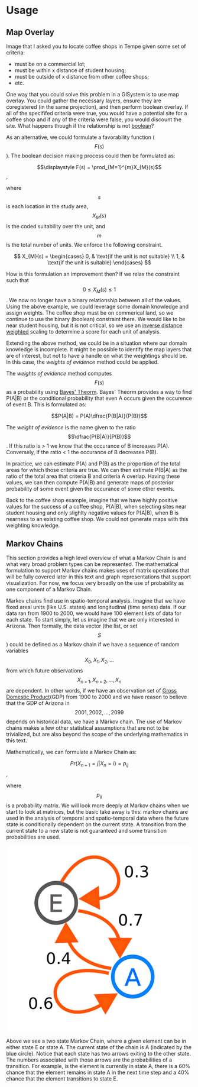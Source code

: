 # Usage

## Map Overlay
Image that I asked you to locate coffee shops in Tempe given some set of criteria:

* must be on a commercial lot;
* must be within x distance of student housing;
* must be outside of x distance from other coffee shops;
* etc.

One way that you could solve this problem in a GISystem is to use map overlay.  You could gather the necessary layers, ensure they are coregistered (in the same projection), and then perform boolean overlay.  If all of the specififed criteria were true, you would have a potential site for a coffee shop and if any of the criteria were false, you would discount the site.  What happens though if the relationship is not [boolean](https://en.wikipedia.org/wiki/Boolean)?

As an alternative, we could formulate a favorability function ($$F(s)$$).  The boolean decision making process could then be formulated as:

$$\displaystyle F(s) = \prod_{M=1}^{m}X_{M}(s)$$,

where $$s$$ is each location in the study area, $$X_{M}(s)$$ is the coded suitability over the unit, and $$m$$ is the total number of units.  We enforce the following constraint. 

$$
X_{M}(s) = 
\begin{cases}
0, & \text{if the unit is not suitable} \\
1, & \text{if the unit is suitable} 
\end{cases}
$$

How is this formulation an improvement then?  If we relax the constraint such that $$ 0 \leq X_{M}(s) \leq 1$$.  We now no longer have a binary relationship between all of the values.  Using the above example, we could leverage some domain knowledge and assign weights.  The coffee shop must be on commerical land, so we continue to use the binary (boolean) constraint there.  We would like to be near student housing, but it is not critical, so we use an [inverse distance weighted](https://www.e-education.psu.edu/geog486/node/1877) scaling to determine a score for each unit of analysis.  

Extending the above method, we could be in a situation where our domain knowledge is incomplete.  It might be possible to identify the map layers that are of interest, but not to have a handle on what the weightings should be.  In this case, the *weights of evidence* method could be applied.  

The *weights of evidence* method computes $$F(s)$$ as a probability using [Bayes' Theorm](https://en.wikipedia.org/wiki/Bayes%27_theorem).  Bayes' Theorm provides a way to find P(A|B) or the conditional probability that even A occurs given the occurence of event B.  This is formulated as:

$$P(A|B) = P(A)\dfrac{P(B|A)}{P(B)}$$

The *weight of evidence* is the name given to the ratio $$\dfrac{P(B|A)}{P(B)}$$.  If this ratio is > 1 we know that the occurance of B increases P(A).  Conversely, if the ratio < 1 the occurance of B decreases P(B).  

In practice, we can estimate P(A) and P(B) as the proportion of the total areas for which those criteria are true.  We can then estimate P(B|A) as the ratio of the total area that criteria B and criteria A overlap.  Having these values, we can then compute P(A|B) and generate maps of posterior probability of some event given the occurance of some other events.  

Back to the coffee shop example, imagine that we have highly positive values for the success of a coffee shop, P(A|B),  when selecting sites near student housing and only slighlty negative values for P(A|B), when B is nearness to an existing coffee shop.  We could not generate maps with this weighting knowledge.

## Markov Chains
This section provides a high level overview of what a Markov Chain is and what very broad problem types can be represented.  The mathematical formulation to support Markov chains makes uses of matrix operations that will be fully covered later in this text and graph representations that support visualization.  For now, we focus very broadly on the use of probability as one component of a Markov Chain.

Markov chains find use in spatio-temporal analysis.  Imagine that we have fixed areal units (like U.S. states) and longitudinal (time series) data.  If our data ran from 1900 to 2000, we would have 100 element lists of data for each state.  To start simply, let us imagine that we are only interested in Arizona.  Then formally, the data vector (the list, or set $$S$$) could be defined as a Markov chain if we have a sequence of random variables $$X_{0}, X_{1}, X_{2}, \ldots$$ from which future observations $$X_{n+1}, X_{n+2}, \ldots, X_{n}$$ are dependent.  In other words, if we have an observation set of [Gross Domestic Product](https://en.wikipedia.org/wiki/Gross_domestic_product)(GDP) from 1900 to 2000 and we have reason to believe that the GDP of Arizona in $$2001, 2002, \ldots, 2099$$  depends on historical data, we have a Markov chain.  The use of Markov chains makes a few other statistical assumptions that are not to be trivialized, but are also beyond the scope of the underlying mathematics in this text.

Mathematically, we can formulate a Markov Chain as:

$$Pr(X_{n+1} = j | X_{n} = i) = p_{ij}$$,

where $$p_{ij}$$ is a probability matrix.  We will look more deeply at Markov chains when we start to look at matrices, but the basic take away is this:  markov chains are used in the analysis of temporal and spatio-temporal data where the future state is conditionally dependent on the current state.  A transition from the current state to a new state is not guaranteed and some transition probabilities are used.

![](images/markov.png)

Above we see a two state Markov Chain, where a given element can be in either state E or state A.  The current state of the chain is A (indicated by the blue circle).  Notice that each state has two arrows exiting to the other state.  The numbers associated with those arrows are the probabilities of a transition.  For example, is the element is currently in state A, there is a 60% chance that the element remains in state A in the next time step and a 40% chance that the element transitions to state E.
